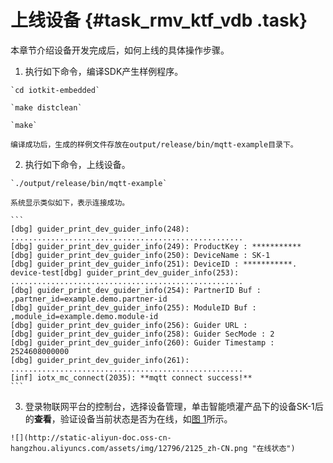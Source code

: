 # 上线设备 {#task_rmv_ktf_vdb .task}

本章节介绍设备开发完成后，如何上线的具体操作步骤。

1.   执行如下命令，编译SDK产生样例程序。 

    `cd iotkit-embedded`

    `make distclean`

    `make`

    编译成功后，生成的样例文件存放在output/release/bin/mqtt-example目录下。

2.   执行如下命令，上线设备。 

    `./output/release/bin/mqtt-example`

    系统显示类似如下，表示连接成功。

    ```
    [dbg] guider_print_dev_guider_info(248): ....................................................
    [dbg] guider_print_dev_guider_info(249): ProductKey : ***********
    [dbg] guider_print_dev_guider_info(250): DeviceName : SK-1
    [dbg] guider_print_dev_guider_info(251): DeviceID : ***********.
    device-test[dbg] guider_print_dev_guider_info(253): ....................................................
    [dbg] guider_print_dev_guider_info(254): PartnerID Buf : ,partner_id=example.demo.partner-id
    [dbg] guider_print_dev_guider_info(255): ModuleID Buf : ,module_id=example.demo.module-id
    [dbg] guider_print_dev_guider_info(256): Guider URL : 
    [dbg] guider_print_dev_guider_info(258): Guider SecMode : 2 
    [dbg] guider_print_dev_guider_info(260): Guider Timestamp : 2524608000000
    [dbg] guider_print_dev_guider_info(261): ....................................................
    [inf] iotx_mc_connect(2035): **mqtt connect success!**
    ```

3.   登录物联网平台的控制台，选择设备管理，单击智能喷灌产品下的设备SK-1后的**查看**，验证设备当前状态是否为在线，如[图 1](#fig_hnk_bz3_vdb)所示。 

    ![](http://static-aliyun-doc.oss-cn-hangzhou.aliyuncs.com/assets/img/12796/2125_zh-CN.png "在线状态")



